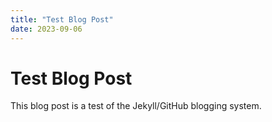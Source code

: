 ```yaml
---
title: "Test Blog Post"
date: 2023-09-06
---
```


# Test Blog Post
This blog post is a test of the Jekyll/GitHub blogging system.
